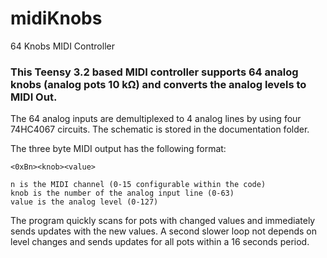 # midiKnobs
64 Knobs MIDI Controller
### This Teensy 3.2 based MIDI controller supports 64 analog knobs (analog pots 10 kΩ) and converts the analog levels to MIDI Out.

The 64 analog inputs are demultiplexed to 4 analog lines by using four 74HC4067 circuits. The schematic is stored in the documentation folder.

The three byte MIDI output has the following format:

    <0xBn><knob><value>

    n is the MIDI channel (0-15 configurable within the code)
    knob is the number of the analog input line (0-63)
    value is the analog level (0-127)

The program quickly scans for pots with changed values and immediately sends updates with the new values. A second slower loop not depends on level changes and sends updates for all pots within a 16 seconds period.
